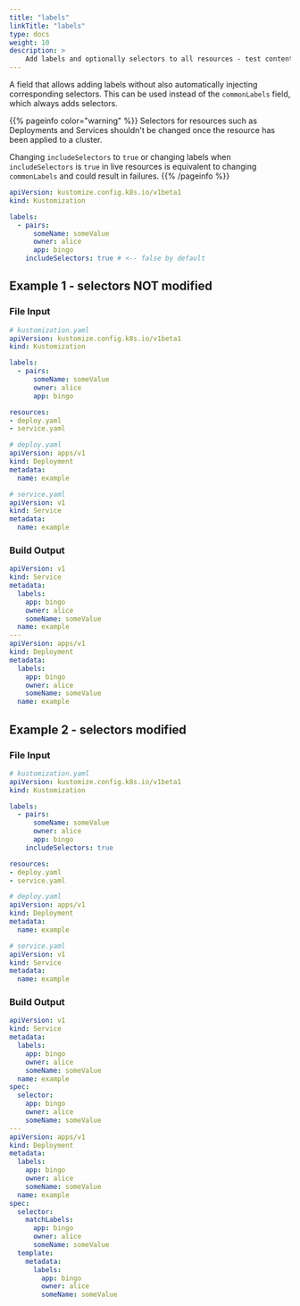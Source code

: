 ```yaml
---
title: "labels"
linkTitle: "labels"
type: docs
weight: 10
description: >
    Add labels and optionally selectors to all resources - test content.
---
```


A field that allows adding labels without also automatically injecting corresponding selectors.
This can be used instead of the `commonLabels` field, which always adds selectors.

{{% pageinfo color="warning" %}}
Selectors for resources such as Deployments and Services shouldn't be changed once the
resource has been applied to a cluster.

Changing `includeSelectors` to `true` or changing labels when `includeSelectors` is `true` in live resources
is equivalent to changing `commonLabels` and could result in failures.
{{% /pageinfo %}}

```yaml
apiVersion: kustomize.config.k8s.io/v1beta1
kind: Kustomization

labels:
  - pairs:
      someName: someValue
      owner: alice
      app: bingo
    includeSelectors: true # <-- false by default
```

## Example 1 - selectors NOT modified

### File Input

```yaml
# kustomization.yaml
apiVersion: kustomize.config.k8s.io/v1beta1
kind: Kustomization

labels:
  - pairs:
      someName: someValue
      owner: alice
      app: bingo

resources:
- deploy.yaml
- service.yaml
```

```yaml
# deploy.yaml
apiVersion: apps/v1
kind: Deployment
metadata:
  name: example
```

```yaml
# service.yaml
apiVersion: v1
kind: Service
metadata:
  name: example
```

### Build Output

```yaml
apiVersion: v1
kind: Service
metadata:
  labels:
    app: bingo
    owner: alice
    someName: someValue
  name: example
---
apiVersion: apps/v1
kind: Deployment
metadata:
  labels:
    app: bingo
    owner: alice
    someName: someValue
  name: example
```


## Example 2 - selectors modified

### File Input

```yaml
# kustomization.yaml
apiVersion: kustomize.config.k8s.io/v1beta1
kind: Kustomization

labels:
  - pairs:
      someName: someValue
      owner: alice
      app: bingo
    includeSelectors: true 

resources:
- deploy.yaml
- service.yaml
```

```yaml
# deploy.yaml
apiVersion: apps/v1
kind: Deployment
metadata:
  name: example
```

```yaml
# service.yaml
apiVersion: v1
kind: Service
metadata:
  name: example
```

### Build Output

```yaml
apiVersion: v1
kind: Service
metadata:
  labels:
    app: bingo
    owner: alice
    someName: someValue
  name: example
spec:
  selector:
    app: bingo
    owner: alice
    someName: someValue
---
apiVersion: apps/v1
kind: Deployment
metadata:
  labels:
    app: bingo
    owner: alice
    someName: someValue
  name: example
spec:
  selector:
    matchLabels:
      app: bingo
      owner: alice
      someName: someValue
  template:
    metadata:
      labels:
        app: bingo
        owner: alice
        someName: someValue
```
